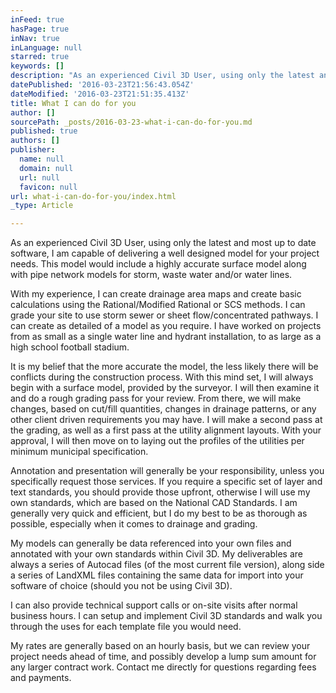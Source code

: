 ```yaml
---
inFeed: true
hasPage: true
inNav: true
inLanguage: null
starred: true
keywords: []
description: "As an experienced Civil 3D User, using only the latest and most up to date software, I am capable of delivering a well designed model for your project needs. This model would include a highly accurate surface model along with pipe network models for storm, waste water and/or water lines.\_"
datePublished: '2016-03-23T21:56:43.054Z'
dateModified: '2016-03-23T21:51:35.413Z'
title: What I can do for you
author: []
sourcePath: _posts/2016-03-23-what-i-can-do-for-you.md
published: true
authors: []
publisher:
  name: null
  domain: null
  url: null
  favicon: null
url: what-i-can-do-for-you/index.html
_type: Article

---
```

As an experienced Civil 3D User, using only the latest and most up to date software, I am capable of delivering a well designed model for your project needs. This model would include a highly accurate surface model along with pipe network models for storm, waste water and/or water lines. 

With my experience, I can create drainage area maps and create basic calculations using the Rational/Modified Rational or SCS methods. I can grade your site to use storm sewer or sheet flow/concentrated pathways. I can create as detailed of a model as you require. I have worked on projects from as small as a single water line and hydrant installation, to as large as a high school football stadium.

It is my belief that the more accurate the model, the less likely there will be conflicts during the construction process. With this mind set, I will always begin with a surface model, provided by the surveyor. I will then examine it and do a rough grading pass for your review. From there, we will make changes, based on cut/fill quantities, changes in drainage patterns, or any other client driven requirements you may have. I will make a second pass at the grading, as well as a first pass at the utility alignment layouts. With your approval, I will then move on to laying out the profiles of the utilities per minimum municipal specification. 

Annotation and presentation will generally be your responsibility, unless you specifically request those services. If you require a specific set of layer and text standards, you should provide those upfront, otherwise I will use my own standards, which are based on the National CAD Standards. I am generally very quick and efficient, but I do my best to be as thorough as possible, especially when it comes to drainage and grading. 

My models can generally be data referenced into your own files and annotated with your own standards within Civil 3D. My deliverables are always a series of Autocad files (of the most current file version), along side a series of LandXML files containing the same data for import into your software of choice (should you not be using Civil 3D).

I can also provide technical support calls or on-site visits after normal business hours. I can setup and implement Civil 3D standards and walk you through the uses for each template file you would need.

My rates are generally based on an hourly basis, but we can review your project needs ahead of time, and possibly develop a lump sum amount for any larger contract work. Contact me directly for questions regarding fees and payments.